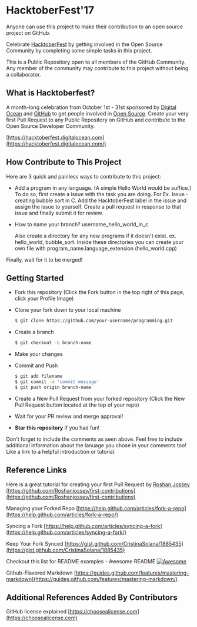 # HacktoberFest'17

Anyone can use this project to make their contribution to an open source project on GitHub.

Celebrate [HacktoberFest](https://hacktoberfest.digitalocean.com/) by getting involved in the Open Source Community by completing some simple tasks in this project.

This is a Public Repository open to all members of the GitHub Community. Any member of the community may contribute to this project without being a collaborator.


## What is Hacktoberfest?
A month-long celebration from October 1st - 31st sponsored by [Digital Ocean](https://hacktoberfest.digitalocean.com/) and [GitHub](https://github.com/blog/2433-celebrate-open-source-this-october-with-hacktoberfest) to get people involved in [Open Source](https://github.com/open-source). Create your very first Pull Request to any Public Repository on GitHub and contribute to the Open Source Developer Community.

[https://hacktoberfest.digitalocean.com](https://hacktoberfest.digitalocean.com/)


## How Contribute to This Project
Here are 3 quick and painless ways to contribute to this project:

* Add a program in any language. (A simple Hello World would be suffice.)
To do so, first create a issue with the task you are doing. For Ex. Issue - creating bubble sort in C. Add the HacktoberFest label in the issue and assign the issue to yourself. Create a pull request in response to that issue and finally submit it for review.

* How to name your branch?
	username_hello_world_in_c

	Also create a directory for any new programs if it doesn't exist.
	ex. hello_world, bubble_sort.
	Inside these directories you can create your own file with program_name.language_extension (hello_world.cpp)

Finally, wait for it to be merged!

## Getting Started
* Fork this repository (Click the Fork button in the top right of this page, click your Profile Image)
* Clone your fork down to your local machine
  
  ```sh
  $ git clone https://github.com/your-username/programming.git
  ```

* Create a branch
  ```sh
  $ git checkout -b branch-name
  ```

* Make your changes
* Commit and Push

  ```sh
  $ git add filename
  $ git commit -m 'commit message'
  $ git push origin branch-name
  ```

* Create a New Pull Request from your forked repository (Click the New Pull Request button located at the top of your repo)
* Wait for your PR review and merge approval!
* __Star this repository__ if you had fun!



Don't forget to include the comments as seen above. Feel free to include additional information about the lanuage you chose in your comments too! Like a link to a helpful introduction or tutorial.

## Reference Links
Here is a great tutorial for creating your first Pull Request by [Roshan Jossey](https://github.com/Roshanjossey)
[https://github.com/Roshanjossey/first-contributions](https://github.com/Roshanjossey/first-contributions)

Managing your Forked Repo [https://help.github.com/articles/fork-a-repo](https://help.github.com/articles/fork-a-repo/)

Syncing a Fork [https://help.github.com/articles/syncing-a-fork](https://help.github.com/articles/syncing-a-fork/)

Keep Your Fork Synced [https://gist.github.com/CristinaSolana/1885435](https://gist.github.com/CristinaSolana/1885435)

Checkout this list for README examples - Awesome README [![Awesome](https://cdn.rawgit.com/sindresorhus/awesome/d7305f38d29fed78fa85652e3a63e154dd8e8829/media/badge.svg)](https://github.com/sindresorhus/awesome)

Github-Flavored Markdown [https://guides.github.com/features/mastering-markdown](https://guides.github.com/features/mastering-markdown/)

## Additional References Added By Contributors
GitHub license explained [https://choosealicense.com](https://choosealicense.com)
